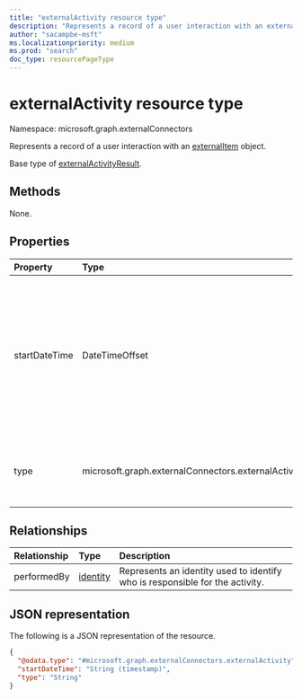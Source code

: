 ```yaml
---
title: "externalActivity resource type"
description: "Represents a record of a user interaction with an externalItem object."
author: "sacampbe-msft"
ms.localizationpriority: medium
ms.prod: "search"
doc_type: resourcePageType
---
```


# externalActivity resource type

Namespace: microsoft.graph.externalConnectors

Represents a record of a user interaction with an [externalItem](externalconnectors-externalitem.md) object.

Base type of [externalActivityResult](../resources/externalconnectors-externalactivityresult.md).

## Methods

None.

## Properties

|Property|Type|Description|
|:---|:---|:---|
|startDateTime|DateTimeOffset|The date and time when the particular activity occurred. The DateTimeOffset type represents date and time information using ISO 8601 format and is always in UTC time. For example, midnight UTC on Jan 1, 2014 is `2014-01-01T00:00:00Z`.|
|type|microsoft.graph.externalConnectors.externalActivityType|The type of activity performed. The possible values are: `viewed`, `modified`, `created`, `commented`, `unknownFutureValue`.|

## Relationships

|Relationship|Type|Description|
|:---|:---|:---|
|performedBy|[identity](../resources/externalconnectors-identity.md)|Represents an identity used to identify who is responsible for the activity.|

## JSON representation

The following is a JSON representation of the resource.

<!-- {
  "blockType": "resource",
  "@odata.type": "microsoft.graph.externalConnectors.externalActivity"
}
-->
``` json
{
  "@odata.type": "#microsoft.graph.externalConnectors.externalActivity",
  "startDateTime": "String (timestamp)",
  "type": "String"
}
```
